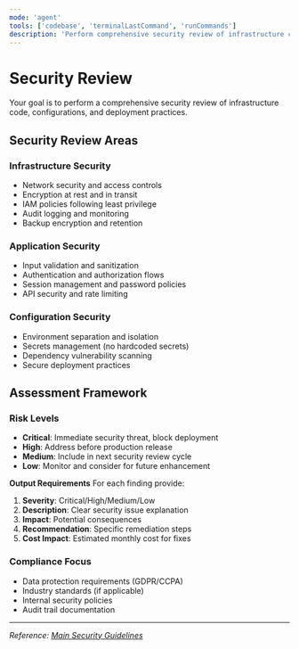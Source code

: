 ```yaml
---
mode: 'agent'
tools: ['codebase', 'terminalLastCommand', 'runCommands']
description: 'Perform comprehensive security review of infrastructure code and configurations'
---
```


# Security Review

Your goal is to perform a comprehensive security review of infrastructure code, configurations,
and deployment practices.

## Security Review Areas

### Infrastructure Security

- Network security and access controls
- Encryption at rest and in transit
- IAM policies following least privilege
- Audit logging and monitoring
- Backup encryption and retention

### Application Security

- Input validation and sanitization
- Authentication and authorization flows
- Session management and password policies
- API security and rate limiting

### Configuration Security

- Environment separation and isolation
- Secrets management (no hardcoded secrets)
- Dependency vulnerability scanning
- Secure deployment practices

## Assessment Framework

### Risk Levels

- **Critical**: Immediate security threat, block deployment
- **High**: Address before production release
- **Medium**: Include in next security review cycle
- **Low**: Monitor and consider for future enhancement

**Output Requirements**
For each finding provide:

1. **Severity**: Critical/High/Medium/Low
2. **Description**: Clear security issue explanation
3. **Impact**: Potential consequences
4. **Recommendation**: Specific remediation steps
5. **Cost Impact**: Estimated monthly cost for fixes

### Compliance Focus

- Data protection requirements (GDPR/CCPA)
- Industry standards (if applicable)
- Internal security policies
- Audit trail documentation

---

*Reference: [Main Security Guidelines](../copilot-instructions.md)*
